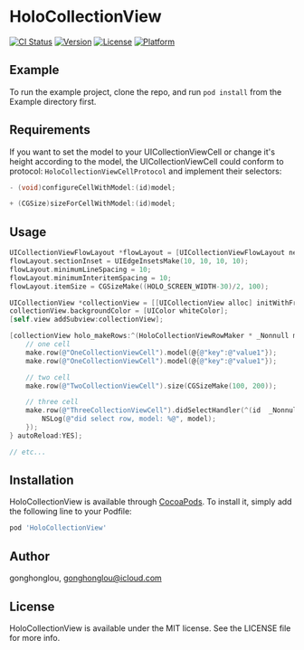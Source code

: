 # HoloCollectionView

[![CI Status](https://img.shields.io/travis/gonghonglou/HoloCollectionView.svg?style=flat)](https://travis-ci.org/gonghonglou/HoloCollectionView)
[![Version](https://img.shields.io/cocoapods/v/HoloCollectionView.svg?style=flat)](https://cocoapods.org/pods/HoloCollectionView)
[![License](https://img.shields.io/cocoapods/l/HoloCollectionView.svg?style=flat)](https://cocoapods.org/pods/HoloCollectionView)
[![Platform](https://img.shields.io/cocoapods/p/HoloCollectionView.svg?style=flat)](https://cocoapods.org/pods/HoloCollectionView)

## Example

To run the example project, clone the repo, and run `pod install` from the Example directory first.

## Requirements

If you want to set the model to your UICollectionViewCell or change it's height according to the model, the UICollectionViewCell could conform to protocol: `HoloCollectionViewCellProtocol` and implement their selectors: 

```objective-c
- (void)configureCellWithModel:(id)model;

+ (CGSize)sizeForCellWithModel:(id)model;
```

## Usage

```objective-c
UICollectionViewFlowLayout *flowLayout = [UICollectionViewFlowLayout new];
flowLayout.sectionInset = UIEdgeInsetsMake(10, 10, 10, 10);
flowLayout.minimumLineSpacing = 10;
flowLayout.minimumInteritemSpacing = 10;
flowLayout.itemSize = CGSizeMake((HOLO_SCREEN_WIDTH-30)/2, 100);

UICollectionView *collectionView = [[UICollectionView alloc] initWithFrame:self.view.bounds collectionViewLayout:flowLayout];
collectionView.backgroundColor = [UIColor whiteColor];
[self.view addSubview:collectionView];

[collectionView holo_makeRows:^(HoloCollectionViewRowMaker * _Nonnull make) {
    // one cell
    make.row(@"OneCollectionViewCell").model(@{@"key":@"value1"});
    make.row(@"OneCollectionViewCell").model(@{@"key":@"value1"});

    // two cell
    make.row(@"TwoCollectionViewCell").size(CGSizeMake(100, 200));

    // three cell
    make.row(@"ThreeCollectionViewCell").didSelectHandler(^(id  _Nonnull model) {
        NSLog(@"did select row, model: %@", model);
    });
} autoReload:YES];

// etc...
```

## Installation

HoloCollectionView is available through [CocoaPods](https://cocoapods.org). To install
it, simply add the following line to your Podfile:

```ruby
pod 'HoloCollectionView'
```

## Author

gonghonglou, gonghonglou@icloud.com

## License

HoloCollectionView is available under the MIT license. See the LICENSE file for more info.


